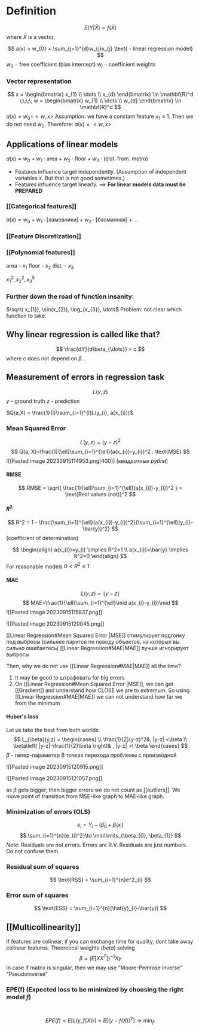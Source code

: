 
# Definition
$$
E(Y|\bar{X}) = f(\bar{X}) 
$$
where $\bar{X}$ is a vector.

$$
a(x) = w_{0} + \sum_{j=1}^{d}w_{j}x_{j} \text{  - linear regression model}
$$
$w_{0} - \text{free coefficient (bias intercept)}$
$w_{j} - \text{coefficient weights}$

### Vector representation
$$
x = \begin{bmatrix}
x_{1} \\
\dots \\
x_{d}
\end{bmatrix} \in \mathbf{R}^d   \;\;\;\; w = \begin{bmatrix}
w_{1} \\
\dots \\
w_{d}
\end{bmatrix} \in \mathbf{R}^d
$$
$a(x) = w_{0}+<w,x>$
Assumption: we have a constant feature $x_{1}\equiv1$. Then we do not need $w_{0}$. Therefore:
$a(x) = <w,x>$

## Applications of linear models
$a(x) = w_{0}+w_{1} \cdot \text{area} + w_{2} \cdot \text{floor}+w_{3} \cdot \text{(dist. from. metro)}$

- Features influence target independently. (Assumption of independent variables $x$. But that is not good sometimes.)
- Features influence target linearly. 
$\implies$ **For linear models data must be PREPARED**

### [[Categorical features]]
$a(x)= w_{0}+w_{1} \cdot \text{[хамовники]}+w_{2} \cdot \text{[басманная]}+\dots$
### [[Feature Discretization]]
### [[Polynomial features]]
area - $x_{1}$
floor - $x_{2}$
dist. - $x_{3}$

$x_{1}^2, x_{2}^2, x_{3}^5$
### Further down the road of function insanity:
$\sqrt{ x_{1}}, \sin(x_{2}), \log_{x_{3}}, \dots$
Problem: not clear which function to take.


## Why linear regression is called like that?
$$
\frac{dY}{d\beta_{\dots}} = c
$$
where $c$ does not depend on $\beta\dots$


## Measurement of errors in regression task
$$
L(y,z)
$$
$y$ - ground truth
$z$ - prediction

$Q(a,X) = \frac{1}{l}\\sum_{i=1}^{l}L(y_{i}, a(x_{i}))$
### Mean Squared Error
$$
L(y,z) = (y-z)^2
$$
$$
Q(a, X)=\frac{1}{\ell}\sum_{i=1}^{\ell}(a(x_{i})-y_{i})^2 : \text{MSE}
$$
![[Pasted image 20230915114953.png|400]]
(*квадратные рубли*)

#### RMSE
$$
RMSE = \sqrt{ \frac{1}{\ell}\sum_{i=1}^{\ell}(a(x_{i})-y_{i})^2 } = \text{Real values (not)}^2
$$
#### $R^2$
$$
R^2 = 1 - \frac{\sum_{i=1}^{\ell}(a(x_{i})-y_{i})^2}{\sum_{i=1}^{\ell}(y_{i}-\bar{y})^2}
$$
(coefficient of determination)

$$
\begin{align}
a(x_{i})=y_{i} \implies R^2=1 \\
a(x_{i})=\bar{y} \implies R^2=0
\end{align}
$$
For reasonable models $0< R^2 \leq 1$

#### MAE
$$
L(y,z)=\mid y-z\mid
$$
$$
MAE=\frac{1}{\ell}\sum_{i=1}^{\ell}\mid a(x_{i}-y_{i})\mid
$$
![[Pasted image 20230915115837.png]]

![[Pasted image 20230915120045.png]]

[[Linear Regression#Mean Squared Error |MSE]] стимулирует подгонку под выбросы (сильнее парится по поводу объектов, на которых вы сильно ошибаетесь)
[[Linear Regression#MAE|MAE]] лучше игнорирует выбросы

Then, why we do not use [[Linear Regression#MAE|MAE]] all the time?
1) It may be good to штрафовать for big errors
2) On [[Linear Regression#Mean Squared Error |MSE]], we can get [[Gradient]] and understand how CLOSE we are to extremum. So using [[Linear Regression#MAE|MAE]] we can not understand how far we from the minimum

#### Huber's loss
Let us take the best from both worlds
$$
L_{\beta}(y,z) = \begin{cases} \\
\frac{1}{2}(y-z)^2&, |y-z| <\beta \\
\beta\left( |y-z|-\frac{1}{2}\beta \right)& , |y-z| >\ \beta
\end{cases}
$$
$\beta$ - гипер-параметер
В точках перехода проблемы с производной

![[Pasted image 20230915120915.png]]


![[Pasted image 20230915121057.png]]

as $\beta$ gets bigger, then bigger errors we do not count as [[outliers]]. We move point of transition from MSE-like graph to MAE-like graph.
### Minimization of errors (OLS)
$$
e_{i} = Y_{i} - (\hat{\beta}_{0}+\hat{\beta}_{1}x_{i})
$$
$$
\sum_{i=1}^{n}{e_{i}^2}\to \min\limits_{\beta_{0}, \beta_{1}}
$$
*Note*: Residuals are not errors. Errors are R.V. Residuals are just numbers. Do not confuse them. 


### Residual sum of squares 
$$
\text{RSS} = \sum_{i=1}^{n}e^2_{i}
$$

### Error sum of squares
$$
\text{ESS} = \sum_{i=1}^{n}(\hat{y}_{i}-\bar{y})
$$



## [[Multicollinearity]] 
If features are colinear, if you can exchange time for quality, dont take away colinear features.
Theoretical weights ($beta$) solving
$$
\beta = (E[XX^T])^{-1}Xy
$$
In case if matrix is singular, then we may use
"Moore-Pemrose inverse"
"Pseudoinverse"

### EPE(f) (Expected loss to be minimized by choosing the right model $f$)
 $$EPE(f) = E \left[ L(y,f(X)) \right] = E\left[ (y − f(X))^2\right] \to \min_{f}.$$
 


